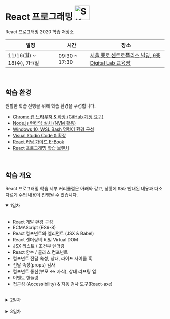 # React 프로그래밍 <img src="https://upload.wikimedia.org/wikipedia/commons/thumb/b/b4/SK_logo.svg/326px-SK_logo.svg.png" alt="SK" height="46" />

React 프로그래밍 2020 학습 저장소

일정 | 시간 | 장소
--- | --- | ---
11/16(월) ~ 18(수), 7H/일 | 09:30 ~ 17:30 | [서울 종로 센트로폴리스 빌딩, 9층 Digital Lab 교육장](https://bit.ly/sk-sentro)

<br/>

## 학습 환경

원할한 학습 진행을 위해 학습 환경을 구성합니다.

- [Chrome 웹 브라우저 & 확장 (GitHub 계정 요구)](./configuration/chrome-extensions.md)
- [Node.js 런타임 설치 (NVM 활용)](./configuration/nvm-for-windows.md)
- [Windows 10, WSL Bash 명령어 환경 구성](./configuration/wsl-bash-command-env.md)
- [Visual Studio Code & 확장](./configuration/vscode-extensions.md)
- [React 러닝 가이드 E-Book](https://yamoo9.github.io/react-master)
- [React 프로그래밍 학습 브랜치](lecture)

<br/>

## 학습 개요

React 프로그래밍 학습 세부 커리큘럼은 아래와 같고, 상황에 따라 안내된 내용과 다소 다르게 수업 내용이 진행될 수 있습니다.

<details open>
  <summary>1일차</summary>
  <br/>

  - React 개발 환경 구성
  - ECMAScript (ES6-8) 
  - React 컴포넌트와 엘리먼트 (JSX & Babel)
  - React 렌더링의 비밀 Virtual DOM
  - JSX 리스트 / 조건부 렌더링
  - React 함수 / 클래스 컴포넌트
  - 컴포넌트 전달 속성, 상태, 라이프 사이클 훅
  - 전달 속성(props) 검사
  - 컴포넌트 통신(부모 ↔ 자식), 상태 리프팅 업
  - 이벤트 핸들링
  - 접근성 (Accessibility) & 자동 검사 도구(React-axe)
</details>

<br/>

<details>
  <summary>2일차</summary>
  <br/>

  - React 고차 컴포넌트 (HOC)
  - React 컨텍스트(Context) API
  - React 훅(Hooks)
  - React 폼(Form) 컨트롤
  - React 유닛 테스트 디버깅
  - CSS, Sass 모듈
  - classNames() 유틸리티 모듈 활용
  - Styled Components 라이브러리
  - 절대경로 임포트(jsconfig.json)
  - SVG 이미지 스타일링 & 애니메이션
  - Craco 설정 덮어쓰기
</details>

<br/>

<details>
  <summary>3일차</summary>
  <br/>

  - React Router 라이브러리
  - React Router 컴포넌트
  - 중첩, 보호된 라우팅
  - React + Hooks으로 상태 관리
  - Redux 라이브러리
  - Redux 상태 공유 패턴
  - React Redux 라이브러리
  - 스토어, 리듀서 함수
  - 리듀서 병합
  - 액션, 액션 크리에이터 활용
  - 배포
</details>

<br/>